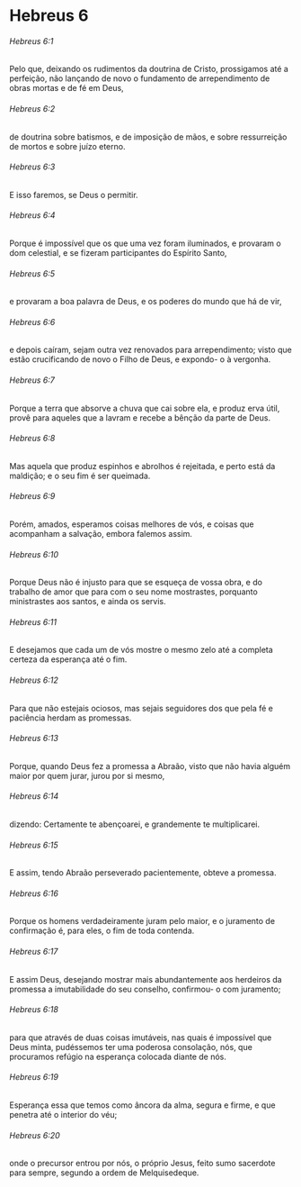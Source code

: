 # Hebreus 6

###### Hebreus 6:1

Pelo que, deixando os rudimentos da doutrina de Cristo, prossigamos até a perfeição, não lançando de novo o fundamento de arrependimento de obras mortas e de fé em Deus,

###### Hebreus 6:2

de doutrina sobre batismos, e de imposição de mãos, e sobre ressurreição de mortos e sobre juízo eterno.

###### Hebreus 6:3

E isso faremos, se Deus o permitir.

###### Hebreus 6:4

Porque é impossível que os que uma vez foram iluminados, e provaram o dom celestial, e se fizeram participantes do Espírito Santo,

###### Hebreus 6:5

e provaram a boa palavra de Deus, e os poderes do mundo que há de vir,

###### Hebreus 6:6

e depois caíram, sejam outra vez renovados para arrependimento; visto que estão crucificando de novo o Filho de Deus, e expondo- o à vergonha.

###### Hebreus 6:7

Porque a terra que absorve a chuva que cai sobre ela, e produz erva útil, provê para aqueles que a lavram e recebe a bênção da parte de Deus.

###### Hebreus 6:8

Mas aquela que produz espinhos e abrolhos é rejeitada, e perto está da maldição; e o seu fim é ser queimada.

###### Hebreus 6:9

Porém, amados, esperamos coisas melhores de vós, e coisas que acompanham a salvação, embora falemos assim.

###### Hebreus 6:10

Porque Deus não é injusto para que se esqueça de vossa obra, e do trabalho de amor que para com o seu nome mostrastes, porquanto ministrastes aos santos, e ainda os servis.

###### Hebreus 6:11

E desejamos que cada um de vós mostre o mesmo zelo até a completa certeza da esperança até o fim.

###### Hebreus 6:12

Para que não estejais ociosos, mas sejais seguidores dos que pela fé e paciência herdam as promessas.

###### Hebreus 6:13

Porque, quando Deus fez a promessa a Abraão, visto que não havia alguém maior por quem jurar, jurou por si mesmo,

###### Hebreus 6:14

dizendo: Certamente te abençoarei, e grandemente te multiplicarei.

###### Hebreus 6:15

E assim, tendo Abraão perseverado pacientemente, obteve a promessa.

###### Hebreus 6:16

Porque os homens verdadeiramente juram pelo maior, e o juramento de confirmação é, para eles, o fim de toda contenda.

###### Hebreus 6:17

E assim Deus, desejando mostrar mais abundantemente aos herdeiros da promessa a imutabilidade do seu conselho, confirmou- o com juramento;

###### Hebreus 6:18

para que através de duas coisas imutáveis, nas quais é impossível que Deus minta, pudéssemos ter uma poderosa consolação, nós, que procuramos refúgio na esperança colocada diante de nós.

###### Hebreus 6:19

Esperança essa que temos como âncora da alma, segura e firme, e que penetra até o interior do véu;

###### Hebreus 6:20

onde o precursor entrou por nós, o próprio Jesus, feito sumo sacerdote para sempre, segundo a ordem de Melquisedeque.

